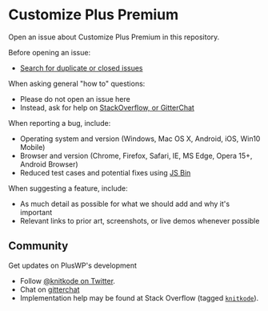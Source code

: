 # Customize Plus Premium

Open an issue about Customize Plus Premium in this repository.

Before opening an issue:

- [Search for duplicate or closed issues](https://github.com/knitkode/customize-plus-premium/issues?utf8=%E2%9C%93&q=is%3Aissue)

When asking general "how to" questions:

- Please do not open an issue here
- Instead, ask for help on [StackOverflow, or GitterChat](https://github.com/knitkode/customize-plus-premium/blob/master/README.md#community)

When reporting a bug, include:

- Operating system and version (Windows, Mac OS X, Android, iOS, Win10 Mobile)
- Browser and version (Chrome, Firefox, Safari, IE, MS Edge, Opera 15+, Android Browser)
- Reduced test cases and potential fixes using [JS Bin](https://jsbin.com)

When suggesting a feature, include:

- As much detail as possible for what we should add and why it's important
- Relevant links to prior art, screenshots, or live demos whenever possible

## Community

Get updates on PlusWP's development

- Follow [@knitkode on Twitter](https://twitter.com/knitkode).
- Chat on [gitterchat](https://gitter.im/knitkode/)
- Implementation help may be found at Stack Overflow (tagged [`knitkode`](https://stackoverflow.com/questions/tagged/knitkode)).
